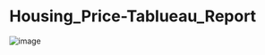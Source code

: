 # Housing_Price-Tablueau_Report
![image](https://github.com/kk-ykos/Housing_Price-Tablueau_Report/assets/68120874/65f304a9-5399-4113-ba70-d1dc2be91f94)
